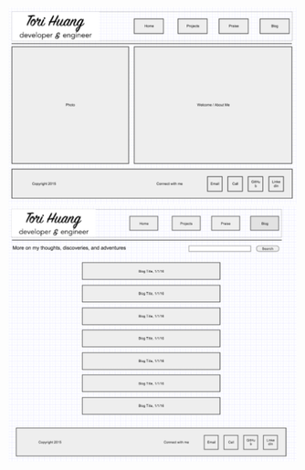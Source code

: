 ![Wireframe Index](/week-2/imgs/wireframe-index.png)
![Wireframe Blog Index](/week-2/imgs/wireframe-blog-index.png)